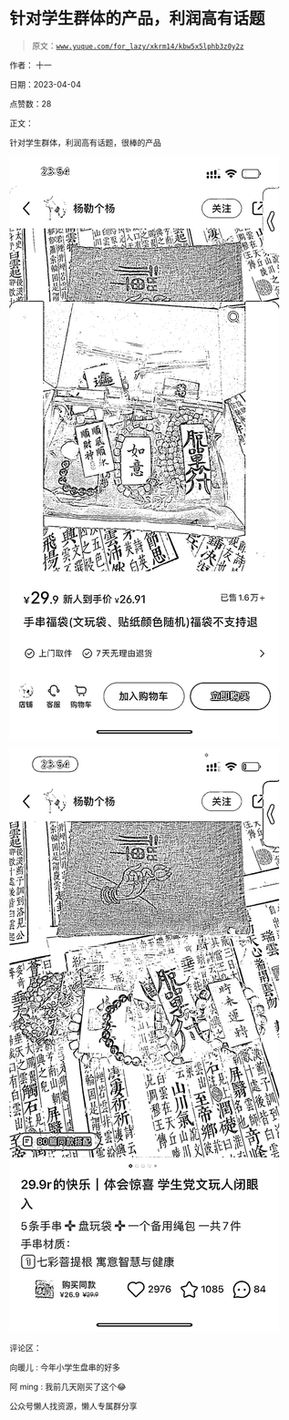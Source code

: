 # 针对学生群体的产品，利润高有话题

> 原文：[`www.yuque.com/for_lazy/xkrm14/kbw5x5lphb3z0y2z`](https://www.yuque.com/for_lazy/xkrm14/kbw5x5lphb3z0y2z)



作者： 十一



日期：2023-04-04



点赞数：28

<ne-hole id="ua16f1a47" data-lake-id="ua16f1a47">

正文：



针对学生群体，利润高有话题，很棒的产品



![](img/5b9b7f6cbed0825d94e38c621e5b53b1.png)



![](img/9b3647402356ca8098115461e2fd5ece.png)

<ne-hole id="u4a3b161f" data-lake-id="u4a3b161f">

评论区：



向暖儿 : 今年小学生盘串的好多



阿 ming : 我前几天刚买了这个😂

<ne-hole id="ucca642b7" data-lake-id="ucca642b7">

公众号懒人找资源，懒人专属群分享

</ne-hole></ne-hole></ne-hole>